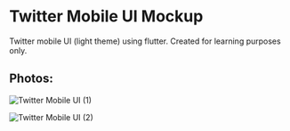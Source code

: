 # Twitter Mobile UI Mockup

Twitter mobile UI (light theme) using flutter. Created for learning purposes only.


## Photos:

![Twitter Mobile UI (1)](https://user-images.githubusercontent.com/94532348/185195366-a860652e-cc54-4bf8-b2ef-d07f985da8b2.png)

![Twitter Mobile UI (2)](https://user-images.githubusercontent.com/94532348/185195393-7d606415-37fb-4d62-b157-16bf13794d5b.png)
